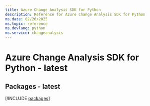 ```yaml
---
title: Azure Change Analysis SDK for Python
description: Reference for Azure Change Analysis SDK for Python
ms.date: 02/26/2025
ms.topic: reference
ms.devlang: python
ms.service: changeanalysis
---
```

# Azure Change Analysis SDK for Python - latest
## Packages - latest
[!INCLUDE [packages](change-analysis-index.md)]